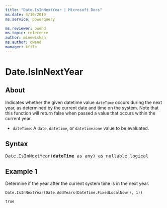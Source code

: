 ```yaml
---
title: "Date.IsInNextYear | Microsoft Docs"
ms.date: 4/16/2019
ms.service: powerquery

ms.reviewer: owend
ms.topic: reference
author: minewiskan
ms.author: owend
manager: kfile
---
```

# Date.IsInNextYear

  
## About  

Indicates whether the given datetime value <code>dateTime</code> occurs during the next year, as determined by the current date and time on the system. Note that this function will return false when passed a value that occurs within the current year. <ul> <li><code>dateTime</code>: A <code>date</code>, <code>datetime</code>, or <code>datetimezone</code> value to be evaluated.</li> </ul> 
  
## Syntax

<pre>
Date.IsInNextYear(<b>dateTime</b> as any) as nullable logical 
</pre>
  
## Example 1

Determine if the year after the current system time is in the next year.

```powerquery-m
Date.IsInNextYear(Date.AddYears(DateTime.FixedLocalNow(), 1))
```

`true`
  
